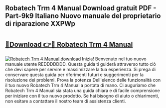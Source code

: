 ## Robatech Trm 4 Manual Download gratuit PDF - Part-9k9 Italiano Nuovo manuale del proprietario di riparazione XXPWp

# <h2><a href="http://dfgsojj.blite.top/?on=Robatech+Trm+4+Manual">🔗Download 👉🔴 Robatech Trm 4 Manual</a></h2>

[![Robatech Trm 4 Manual download](https://i.imgur.com/lujVjoI.png)](http://dfgsojj.blite.top/?on=Robatech+Trm+4+Manual)
Inizia! Benvenuto nel tuo nuovo manuale utente REDDDDDDD. Questa guida ti guiderà attraverso tutto ciò che devi sapere per servire e massimizzare la tua esperienza. Si prega di conservare questa guida per riferimenti futuri e suggerimenti per la risoluzione dei problemi. Prova la potenza Dell'elenco delle funzionalità con il tuo nuovo Robatech Trm 4 Manual a portata di mano. Ci auguriamo che Robatech Trm 4 Manual sia stata una guida chiara e di facile comprensione per iniziare con il tuo nuovo prodotto. Se hai bisogno di aiuto o chiarimenti, non esitare a contattare il nostro team di assistenza clienti.
